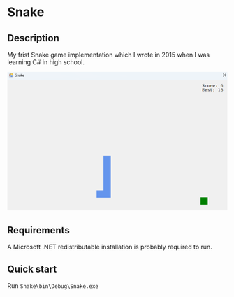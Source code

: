 # Snake

## Description
My frist Snake game implementation which I wrote in 2015 when I was learning C# in high school.

![](thumbnail.png)

## Requirements
A Microsoft .NET redistributable installation is probably required to run.

## Quick start
Run `Snake\bin\Debug\Snake.exe`

